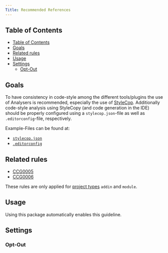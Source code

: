 ```yaml
---
Title: Recommended References
---
```


<!-- START doctoc generated TOC please keep comment here to allow auto update -->
<!-- DON'T EDIT THIS SECTION, INSTEAD RE-RUN doctoc TO UPDATE -->
## Table of Contents

- [Table of Contents](#table-of-contents)
- [Goals](#goals)
- [Related rules](#related-rules)
- [Usage](#usage)
- [Settings](#settings)
  - [Opt-Out](#opt-out)

<!-- END doctoc generated TOC please keep comment here to allow auto update -->

## Goals

To have consistency in code-style among the different tools/plugins the use of Analysers is recommended, especially the use of [StyleCop](https://github.com/DotNetAnalyzers/StyleCopAnalyzers). Additionally code-style analysis using StyleCopy (and code generation in the IDE) should be properly configured using a `stylecop.json`-file as well as `.editorconfig`-file, respectively.

Example-Files can be found at:

* [`stylecop.json`](./examples/StyleCopJson)
* [`.editorconfig`](./examples/Editorconfig)

## Related rules

 * [CCG0005](../rules/ccg0005)
 * [CCG0006](../rules/ccg0006)

These rules are only applied for [project types](../settings#projecttype) `addin` and `module`.

## Usage

Using this package automatically enables this guideline.

## Settings

### Opt-Out

<?! Include "../settings/fragments/OmitRecommendedReference.md" /?>

<?! Include "../settings/fragments/OmitRecommendedConfigFile.md" /?>
